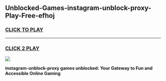 
## Unblocked-Games-instagram-unblock-proxy-Play-Free-efhoj
<h3>
<a href="https://premium76.site?title=instagram-unblock-proxy&ref=20M">CLICK TO PLAY</a></h3>
<hr>

<h3>
<a href="https://premium76.site?title=instagram-unblock-proxy&ref=20M">CLICK 2 PLAY</a>
  
</h3>

<a href="https://premium76.site?title=instagram-unblock-proxy&ref=19M"><img src="https://clearcache.store/games.png"></a>


**instagram-unblock-proxy games unblocked: Your Gateway to Fun and Accessible Online Gaming**
